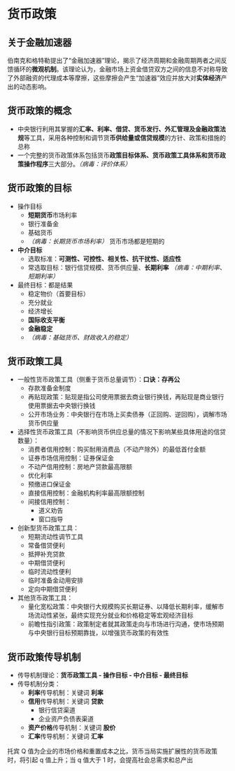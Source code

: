 # 货币政策

## 关于金融加速器

伯南克和格特勒提出了“金融加速器”理论，揭示了经济周期和金融周期两者之间反馈循环的**微观机制**。该理论认为，金融市场上资金借贷双方之间的信息不对称导致了外部融资的代理成本等摩擦，这些摩擦会产生“加速器”效应并放大对**实体经济**产出的动态影响。

## 货币政策的概念

- 中央银行利用其掌握的**汇率、利率、借贷、货币发行、外汇管理及金融政策法规**等工具，采用各种控制和调节货**币供给量或信贷规模**的方针、政策和措施的总称
- 一个完整的货币政策体系包括货币**政策目标体系、货币政策工具体系和货币政策操作程序**三大部分。_（病毒：评价体系）_

## 货币政策的目标

- 操作目标
  - **短期货币**市场利率
  - 银行准备金
  - 基础货币
  - _（病毒：长期货币市场利率）_ 货币市场都是短期的
- **中介目标**
  - 选取标准：**可测性、可控性、相关性、抗干扰性、适应性**
  - 常选取目标：银行信贷规模、货币供应量、**长期利率** _（病毒：中期利率、短期利率）_
- 最终目标：都是结果
  - 稳定物价（首要目标）
  - 充分就业
  - 经济增长
  - **国际收支平衡**
  - **金融稳定**
  - _（病毒：基础货币、财政收入的稳定）_

## **货币政策工具**

- 一般性货币政策工具（侧重于货币总量调节）：**口诀：存再公**
  - 存款准备金制度
  - 再贴现政策：贴现是指公司使用票据去商业银行换钱，再贴现是商业银行使用票据去中央银行换钱
  - 公开市场业务：中央银行在市场上买卖债券（正回购、逆回购），调解市场货币供应量
- 选择性货币政策工具（不影响货币供应总量的情况下影响某些具体用途的信贷数量）：
  - 消费者信用控制：购买耐用消费品（不动产除外）的最低首付金额
  - 证券市场信用控制：证券保证金
  - 不动产信用控制：房地产贷款最高限额
  - 优化利率
  - 预缴进口保证金
  - 直接信用控制：金融机构利率最高限额控制
  - 间接信用控制：
    - 道义劝告
    - 窗口指导
- 创新型货币政策工具：
  - 短期流动性调节工具
  - 常备借贷便利
  - 抵押补充贷款
  - 中期借贷便利
  - 临时流动性便利
  - 临时准备金动用安排
  - 定向中期借贷便利
- 其他货币政策工具：
  - 量化宽松政策：中央银行大规模购买长期证券、以降低长期利率，缓解市场流动性紧张，最终实现充分就业和价格稳定等宏观经济目标
  - 前瞻性指引政策：政策制定者就其政策走向与市场进行沟通，使市场预期与中央银行目标预期靠拢，以增强货币政策的有效性

## 货币政策传导机制

- 传导机制理论：**货币政策工具 - 操作目标 - 中介目标 - 最终目标**
- 传导机制分类：
  - **利率**传导机制：关键词 **利率**
  - **信用**传导机制：关键词 **贷款**
    - 银行信贷渠道
    - 企业资产负债表渠道
  - **资产价格**传导机制：关键词 **股价**
  - **汇率**传导机制：关键词 **汇率**

托宾 Q 值为企业的市场价格和重置成本之比，货币当局实施扩展性的货币政策时，将引起 q 值上升；当 q 值大于 1 时，会提高社会总需求和总产出
